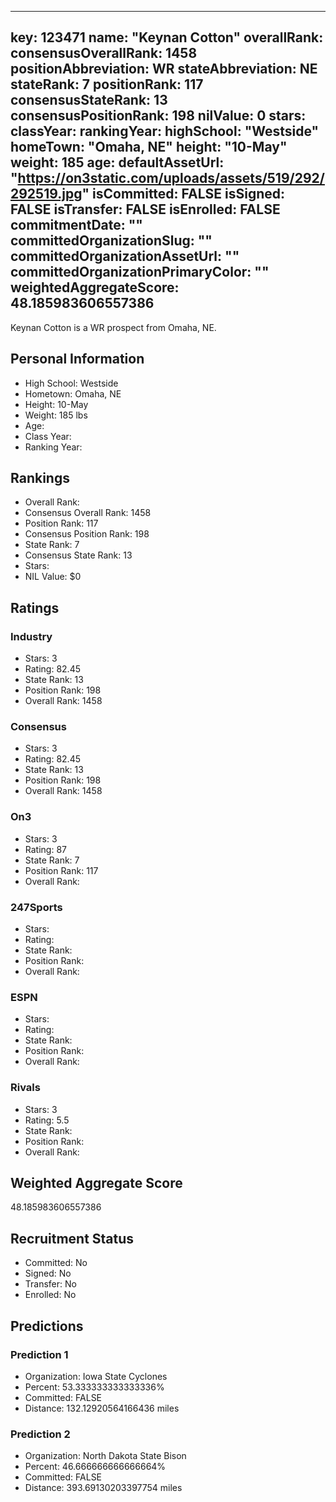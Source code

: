 ---
  key: 123471
  name: "Keynan Cotton"
  overallRank: 
  consensusOverallRank: 1458
  positionAbbreviation: WR
  stateAbbreviation: NE
  stateRank: 7
  positionRank: 117
  consensusStateRank: 13
  consensusPositionRank: 198
  nilValue: 0
  stars: 
  classYear: 
  rankingYear: 
  highSchool: "Westside"
  homeTown: "Omaha, NE"
  height: "10-May"
  weight: 185
  age: 
  defaultAssetUrl: "https://on3static.com/uploads/assets/519/292/292519.jpg"
  isCommitted: FALSE
  isSigned: FALSE
  isTransfer: FALSE
  isEnrolled: FALSE
  commitmentDate: ""
  committedOrganizationSlug: ""
  committedOrganizationAssetUrl: ""
  committedOrganizationPrimaryColor: ""
  weightedAggregateScore: 48.185983606557386
  ---
  
  Keynan Cotton is a WR prospect from Omaha, NE.
  
  ## Personal Information
  - High School: Westside
  - Hometown: Omaha, NE
  - Height: 10-May
  - Weight: 185 lbs
  - Age: 
  - Class Year: 
  - Ranking Year: 
  
  ## Rankings
  - Overall Rank: 
  - Consensus Overall Rank: 1458
  - Position Rank: 117
  - Consensus Position Rank: 198
  - State Rank: 7
  - Consensus State Rank: 13
  - Stars: 
  - NIL Value: $0
  
  ## Ratings
  
  ### Industry
  - Stars: 3
  - Rating: 82.45
  - State Rank: 13
  - Position Rank: 198
  - Overall Rank: 1458
  
  ### Consensus
  - Stars: 3
  - Rating: 82.45
  - State Rank: 13
  - Position Rank: 198
  - Overall Rank: 1458
  
  ### On3
  - Stars: 3
  - Rating: 87
  - State Rank: 7
  - Position Rank: 117
  - Overall Rank: 
  
  ### 247Sports
  - Stars: 
  - Rating: 
  - State Rank: 
  - Position Rank: 
  - Overall Rank: 
  
  ### ESPN
  - Stars: 
  - Rating: 
  - State Rank: 
  - Position Rank: 
  - Overall Rank: 
  
  ### Rivals
  - Stars: 3
  - Rating: 5.5
  - State Rank: 
  - Position Rank: 
  - Overall Rank: 
  
  ## Weighted Aggregate Score
  48.185983606557386
  
  ## Recruitment Status
  - Committed: No
  - Signed: No
  - Transfer: No
  - Enrolled: No
  
  
  
  ## Predictions
  
  ### Prediction 1
  - Organization: Iowa State Cyclones
  - Percent: 53.333333333333336%
  - Committed: FALSE
  - Distance: 132.12920564166436 miles
  
  ### Prediction 2
  - Organization: North Dakota State Bison
  - Percent: 46.666666666666664%
  - Committed: FALSE
  - Distance: 393.69130203397754 miles
  